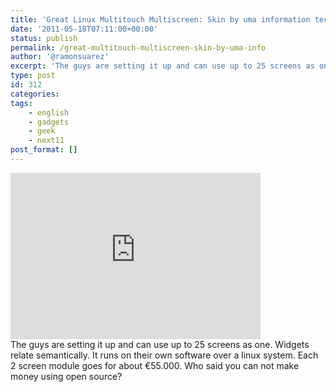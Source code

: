 ```yaml
---
title: 'Great Linux Multitouch Multiscreen: Skin by uma information technologies'
date: '2011-05-18T07:11:00+00:00'
status: publish
permalink: /great-multitouch-multiscreen-skin-by-uma-info
author: '@ramonsuarez'
excerpt: 'The guys are setting it up and can use up to 25 screens as one. Widgets relate semantically. It runs on their own software over a linux system. Each 2 screen module goes for about ???55.000. Who said you can not make money using open source?'
type: post
id: 312
categories:
tags:
    - english
    - gadgets
    - geek
    - next11
post_format: []
---
```

<div class="video-player" id="v-RpnWZypf-1"><iframe allow="clipboard-write" allowfullscreen="" aria-label="VideoPress Video Player" frameborder="0" height="266" src="https://videopress.com/embed/RpnWZypf?hd=1&cover=1&loop=0&autoPlay=0&permalink=1&muted=0&controls=1&playsinline=0&useAverageColor=0" title="VideoPress Video Player" width="400"></iframe><script src="https://s0.wp.com/wp-content/plugins/video/assets/js/next/videopress-iframe.js"></script></div>The guys are setting it up and can use up to 25 screens as one. Widgets relate semantically. It runs on their own software over a linux system. Each 2 screen module goes for about €55.000. Who said you can not make money using open source?